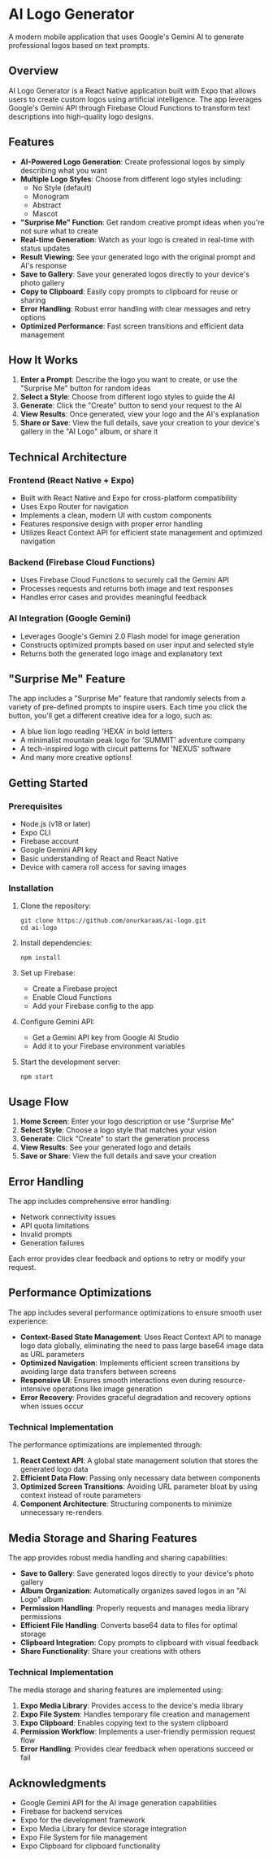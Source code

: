 # AI Logo Generator

A modern mobile application that uses Google's Gemini AI to generate professional logos based on text prompts.

## Overview

AI Logo Generator is a React Native application built with Expo that allows users to create custom logos using artificial intelligence. The app leverages Google's Gemini API through Firebase Cloud Functions to transform text descriptions into high-quality logo designs.

## Features

- **AI-Powered Logo Generation**: Create professional logos by simply describing what you want
- **Multiple Logo Styles**: Choose from different logo styles including:
  - No Style (default)
  - Monogram
  - Abstract
  - Mascot
- **"Surprise Me" Function**: Get random creative prompt ideas when you're not sure what to create
- **Real-time Generation**: Watch as your logo is created in real-time with status updates
- **Result Viewing**: See your generated logo with the original prompt and AI's response
- **Save to Gallery**: Save your generated logos directly to your device's photo gallery
- **Copy to Clipboard**: Easily copy prompts to clipboard for reuse or sharing
- **Error Handling**: Robust error handling with clear messages and retry options
- **Optimized Performance**: Fast screen transitions and efficient data management

## How It Works

1. **Enter a Prompt**: Describe the logo you want to create, or use the "Surprise Me" button for random ideas
2. **Select a Style**: Choose from different logo styles to guide the AI
3. **Generate**: Click the "Create" button to send your request to the AI
4. **View Results**: Once generated, view your logo and the AI's explanation
5. **Share or Save**: View the full details, save your creation to your device's gallery in the "AI Logo" album, or share it

## Technical Architecture

### Frontend (React Native + Expo)

- Built with React Native and Expo for cross-platform compatibility
- Uses Expo Router for navigation
- Implements a clean, modern UI with custom components
- Features responsive design with proper error handling
- Utilizes React Context API for efficient state management and optimized navigation

### Backend (Firebase Cloud Functions)

- Uses Firebase Cloud Functions to securely call the Gemini API
- Processes requests and returns both image and text responses
- Handles error cases and provides meaningful feedback

### AI Integration (Google Gemini)

- Leverages Google's Gemini 2.0 Flash model for image generation
- Constructs optimized prompts based on user input and selected style
- Returns both the generated logo image and explanatory text

## "Surprise Me" Feature

The app includes a "Surprise Me" feature that randomly selects from a variety of pre-defined prompts to inspire users. Each time you click the button, you'll get a different creative idea for a logo, such as:

- A blue lion logo reading 'HEXA' in bold letters
- A minimalist mountain peak logo for 'SUMMIT' adventure company
- A tech-inspired logo with circuit patterns for 'NEXUS' software
- And many more creative options!

## Getting Started

### Prerequisites

- Node.js (v18 or later)
- Expo CLI
- Firebase account
- Google Gemini API key
- Basic understanding of React and React Native
- Device with camera roll access for saving images

### Installation

1. Clone the repository:

   ```
   git clone https://github.com/onurkaraas/ai-logo.git
   cd ai-logo
   ```

2. Install dependencies:

   ```
   npm install
   ```

3. Set up Firebase:

   - Create a Firebase project
   - Enable Cloud Functions
   - Add your Firebase config to the app

4. Configure Gemini API:

   - Get a Gemini API key from Google AI Studio
   - Add it to your Firebase environment variables

5. Start the development server:
   ```
   npm start
   ```

## Usage Flow

1. **Home Screen**: Enter your logo description or use "Surprise Me"
2. **Select Style**: Choose a logo style that matches your vision
3. **Generate**: Click "Create" to start the generation process
4. **View Results**: See your generated logo and details
5. **Save or Share**: View the full details and save your creation

## Error Handling

The app includes comprehensive error handling:

- Network connectivity issues
- API quota limitations
- Invalid prompts
- Generation failures

Each error provides clear feedback and options to retry or modify your request.

## Performance Optimizations

The app includes several performance optimizations to ensure smooth user experience:

- **Context-Based State Management**: Uses React Context API to manage logo data globally, eliminating the need to pass large base64 image data as URL parameters
- **Optimized Navigation**: Implements efficient screen transitions by avoiding large data transfers between screens
- **Responsive UI**: Ensures smooth interactions even during resource-intensive operations like image generation
- **Error Recovery**: Provides graceful degradation and recovery options when issues occur

### Technical Implementation

The performance optimizations are implemented through:

1. **React Context API**: A global state management solution that stores the generated logo data
2. **Efficient Data Flow**: Passing only necessary data between components
3. **Optimized Screen Transitions**: Avoiding URL parameter bloat by using context instead of route parameters
4. **Component Architecture**: Structuring components to minimize unnecessary re-renders

## Media Storage and Sharing Features

The app provides robust media handling and sharing capabilities:

- **Save to Gallery**: Save generated logos directly to your device's photo gallery
- **Album Organization**: Automatically organizes saved logos in an "AI Logo" album
- **Permission Handling**: Properly requests and manages media library permissions
- **Efficient File Handling**: Converts base64 data to files for optimal storage
- **Clipboard Integration**: Copy prompts to clipboard with visual feedback
- **Share Functionality**: Share your creations with others

### Technical Implementation

The media storage and sharing features are implemented using:

1. **Expo Media Library**: Provides access to the device's media library
2. **Expo File System**: Handles temporary file creation and management
3. **Expo Clipboard**: Enables copying text to the system clipboard
4. **Permission Workflow**: Implements a user-friendly permission request flow
5. **Error Handling**: Provides clear feedback when operations succeed or fail

## Acknowledgments

- Google Gemini API for the AI image generation capabilities
- Firebase for backend services
- Expo for the development framework
- Expo Media Library for device storage integration
- Expo File System for file management
- Expo Clipboard for clipboard functionality
